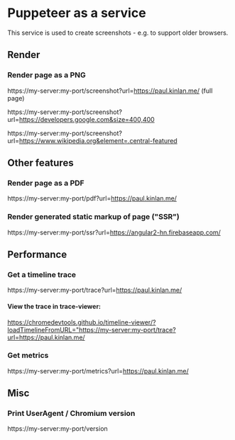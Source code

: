 Puppeteer as a service
======================

This service is used to create screenshots - e.g. to support older browsers.

## Render

### Render page as a PNG
https://my-server:my-port/screenshot?url=https://paul.kinlan.me/ (full page)

https://my-server:my-port/screenshot?url=https://developers.google.com&size=400,400

https://my-server:my-port/screenshot?url=https://www.wikipedia.org&element=.central-featured



## Other features

### Render page as a PDF
https://my-server:my-port/pdf?url=https://paul.kinlan.me/

### Render generated static markup of page ("SSR")
https://my-server:my-port/ssr?url=https://angular2-hn.firebaseapp.com/

## Performance

### Get a timeline trace

https://my-server:my-port/trace?url=https://paul.kinlan.me/

#### View the trace in trace-viewer:

https://chromedevtools.github.io/timeline-viewer/?loadTimelineFromURL="https://my-server:my-port/trace?url=https://paul.kinlan.me/

### Get metrics
https://my-server:my-port/metrics?url=https://paul.kinlan.me/

## Misc

### Print UserAgent / Chromium version
https://my-server:my-port/version

